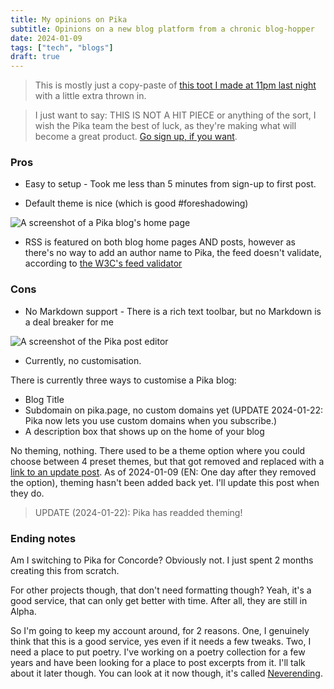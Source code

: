 ```yaml
---
title: My opinions on Pika
subtitle: Opinions on a new blog platform from a chronic blog-hopper
date: 2024-01-09
tags: ["tech", "blogs"]
draft: true
---
```


> This is mostly just a copy-paste of [this toot I made at 11pm last night](https://social.lol/@la/111722937956248582) with a little extra thrown in.

> I just want to say: THIS IS NOT A HIT PIECE or anything of the sort, I wish the Pika team the best of luck, as they're making what will become a great product. [Go sign up, if you want](https://pika.page).

### Pros

- Easy to setup - Took me less than 5 minutes from sign-up to first post.

- Default theme is nice (which is good #foreshadowing)

![A screenshot of a Pika blog's home page](https://cdn.laker.tech/dottech/posts/pika/bl-home.png)

- RSS is featured on both blog home pages AND posts, however as there's no way to add an author name to Pika, the feed doesn't validate, according to [the W3C's feed validator](https://validator.w3.org/feed/check.cgi?url=https://la.pika.page/posts_feed)

### Cons

- No Markdown support - There is a rich text toolbar, but no Markdown is a deal breaker for me

![A screenshot of the Pika post editor](https://cdn.laker.tech/dottech/posts/pika/editor.png)

- Currently, no customisation.

There is currently three ways to customise a Pika blog:

- Blog Title
- Subdomain on pika.page, no custom domains yet (UPDATE 2024-01-22: Pika now lets you use custom domains when you subscribe.)
- A description box that shows up on the home of your blog

No theming, nothing.
There used to be a theme option where you could choose between 4 preset themes, but that got removed and replaced with a [link to an update post](https://pika.pika.page/posts/we-re-removing-our-theme-option-for-now).
As of 2024-01-09 (EN: One day after they removed the option), theming hasn't been added back yet. I'll update this post when they do.

> UPDATE (2024-01-22): Pika has readded theming!

### Ending notes

Am I switching to Pika for Concorde? Obviously not. I just spent 2 months creating this from scratch.

For other projects though, that don't need formatting though? Yeah, it's a good service, that can only get better with time. After all, they are still in Alpha.

So I'm going to keep my account around, for 2 reasons.
One, I genuinely think that this is a good service, yes even if it needs a few tweaks.
Two, I need a place to put poetry.
I've working on a poetry collection for a few years and have been looking for a place to post excerpts from it.
I'll talk about it later though. You can look at it now though, it's called [Neverending](https://la.pika.page).

